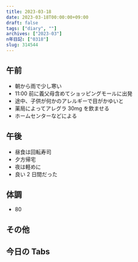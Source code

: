 ```yaml
---
title: 2023-03-18
date: 2023-03-18T00:00:00+09:00
draft: false
tags: ["diary", ""]
archives: ["2023-03"]
n年日記: ["0318"]
slug: 314544
---
```


## 午前

- 朝から雨で少し寒い
- 11:00 前に義父母含めてショッピングモールに出発
- 途中、子供が何かのアレルギーで目がかゆいと
- 薬局によってアレグラ 30mg を飲ませる
- ホームセンターなどによる

## 午後

- 昼食は回転寿司
- 夕方帰宅
- 夜は軽めに
- 良い 2 日間だった

## 体調

- 80

## その他

## 今日の Tabs
